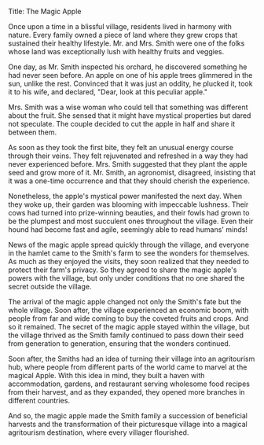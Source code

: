 Title: The Magic Apple

Once upon a time in a blissful village, residents lived in harmony with nature. Every family owned a piece of land where they grew crops that sustained their healthy lifestyle. Mr. and Mrs. Smith were one of the folks whose land was exceptionally lush with healthy fruits and veggies.

One day, as Mr. Smith inspected his orchard, he discovered something he had never seen before. An apple on one of his apple trees glimmered in the sun, unlike the rest. Convinced that it was just an oddity, he plucked it, took it to his wife, and declared, "Dear, look at this peculiar apple." 

Mrs. Smith was a wise woman who could tell that something was different about the fruit. She sensed that it might have mystical properties but dared not speculate. The couple decided to cut the apple in half and share it between them.

As soon as they took the first bite, they felt an unusual energy course through their veins. They felt rejuvenated and refreshed in a way they had never experienced before. Mrs. Smith suggested that they plant the apple seed and grow more of it. Mr. Smith, an agronomist, disagreed, insisting that it was a one-time occurrence and that they should cherish the experience.

Nonetheless, the apple's mystical power manifested the next day. When they woke up, their garden was blooming with impeccable lushness. Their cows had turned into prize-winning beauties, and their fowls had grown to be the plumpest and most succulent ones throughout the village. Even their hound had become fast and agile, seemingly able to read humans' minds!

News of the magic apple spread quickly through the village, and everyone in the hamlet came to the Smith's farm to see the wonders for themselves. As much as they enjoyed the visits, they soon realized that they needed to protect their farm's privacy. So they agreed to share the magic apple's powers with the village, but only under conditions that no one shared the secret outside the village.

The arrival of the magic apple changed not only the Smith's fate but the whole village. Soon after, the village experienced an economic boom, with people from far and wide coming to buy the coveted fruits and crops. And so it remained. The secret of the magic apple stayed within the village, but the village thrived as the Smith family continued to pass down their seed from generation to generation, ensuring that the wonders continued. 

Soon after, the Smiths had an idea of turning their village into an agritourism hub, where people from different parts of the world came to marvel at the magical Apple. With this idea in mind, they built a haven with accommodation, gardens, and restaurant serving wholesome food recipes from their harvest, and as they expanded, they opened more branches in different countries.

And so, the magic apple made the Smith family a succession of beneficial harvests and the transformation of their picturesque village into a magical agritourism destination, where every villager flourished.